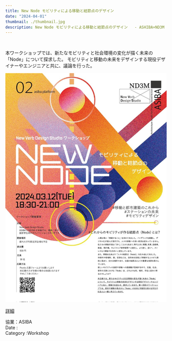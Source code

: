 ```yaml
---
title: New Node モビリティによる移動と結節点のデザイン
date: "2024-04-01"
thumbnail: ./thumbnail.jpg
description: New Node モビリティによる移動と結節点のデザイン   - ASHIBA×ND3M コラボワークショップ -
---
```


<br>


本ワークショップでは、新たなモビリティと社会環境の変化が描く未来の「Node」について探求した。
モビリティと移動の未来をデザインする現役デザイナーやエンジニアと共に、議論を行った。


![01](./01.jpg)


[詳細](https://asiba.or.jp/magazine/newnode)


協業：ASIBA<br>
Date : <br>
Category :Workshop




